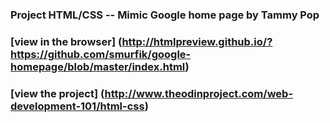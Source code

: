 ### Project HTML/CSS -- Mimic Google home page by Tammy Pop
### [view in the browser] (http://htmlpreview.github.io/?https://github.com/smurfik/google-homepage/blob/master/index.html)
### [view the project] (http://www.theodinproject.com/web-development-101/html-css)
